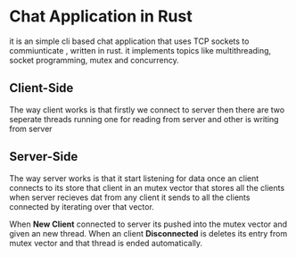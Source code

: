 # Chat Application in Rust
it is an simple cli based chat application that uses TCP sockets to commiunticate , written in rust. it implements topics like multithreading, socket programming, mutex and concurrency.

## Client-Side
The way client works is that firstly we connect to server then there are two seperate threads running one for reading from server and other is writing from server

## Server-Side
The way server works is that it start listening for data once an client connects to its store that client in an mutex vector that stores all the clients when server recieves dat from any client it sends to all the clients connected by iterating over that vector.

When **New Client** connected to server its pushed into the mutex vector and given an new thread.
When an client **Disconnected** is deletes its entry from mutex vector and that thread is ended automatically.

